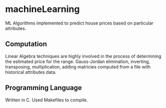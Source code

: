 # machineLearning
ML Algorithms implemented to predict house prices based on particular attributes.

Computation
------------
Linear Algebra techniques are highly involved in the process of determining the estimated price for the range.
Gauss-Jordan elimination, inverting, transposing, multiplication, adding matricies computed from a file with historical attributes data.

Programming Language
---------------------
Written in C. Used Makefiles to compile.
